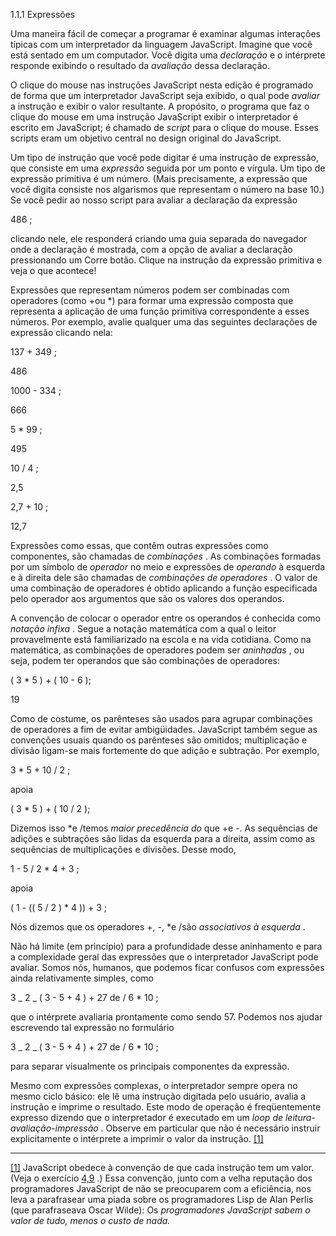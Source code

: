 1.1.1 Expressões

Uma maneira fácil de começar a programar é examinar algumas interações típicas com um interpretador da linguagem JavaScript. Imagine que você está sentado em um computador. Você digita uma _declaração_ e o intérprete responde exibindo o resultado da _avaliação_ dessa declaração.

O clique do mouse nas instruções JavaScript nesta edição é programado de forma que um interpretador JavaScript seja exibido, o qual pode _avaliar_ a instrução e exibir o valor resultante. A propósito, o programa que faz o clique do mouse em uma instrução JavaScript exibir o interpretador é escrito em JavaScript; é chamado de _script_ para o clique do mouse. Esses scripts eram um objetivo central no design original do JavaScript.

Um tipo de instrução que você pode digitar é uma instrução de expressão, que consiste em uma _expressão_ seguida por um ponto e vírgula. Um tipo de expressão primitiva é um número. (Mais precisamente, a expressão que você digita consiste nos algarismos que representam o número na base 10.) Se você pedir ao nosso script para avaliar a declaração da expressão

486 ;

clicando nele, ele responderá criando uma guia separada do navegador onde a declaração é mostrada, com a opção de avaliar a declaração pressionando um Corre botão. Clique na instrução da expressão primitiva e veja o que acontece!

Expressões que representam números podem ser combinadas com operadores (como +ou \*) para formar uma expressão composta que representa a aplicação de uma função primitiva correspondente a esses números. Por exemplo, avalie qualquer uma das seguintes declarações de expressão clicando nela:

137 + 349 ;

486

1000 - 334 ;

666

5 \* 99 ;

495

10 / 4 ;

2,5

2,7 + 10 ;

12,7

Expressões como essas, que contêm outras expressões como componentes, são chamadas de _combinações_ . As combinações formadas por um símbolo de _operador_ no meio e expressões de _operando_ à esquerda e à direita dele são chamadas de _combinações de operadores_ . O valor de uma combinação de operadores é obtido aplicando a função especificada pelo operador aos argumentos que são os valores dos operandos.

A convenção de colocar o operador entre os operandos é conhecida como _notação infixa_ . Segue a notação matemática com a qual o leitor provavelmente está familiarizado na escola e na vida cotidiana. Como na matemática, as combinações de operadores podem ser _aninhadas_ , ou seja, podem ter operandos que são combinações de operadores:

( 3 \* 5 ) + ( 10 - 6 );

19

Como de costume, os parênteses são usados ​​para agrupar combinações de operadores a fim de evitar ambigüidades. JavaScript também segue as convenções usuais quando os parênteses são omitidos; multiplicação e divisão ligam-se mais fortemente do que adição e subtração. Por exemplo,

3 \* 5 + 10 / 2 ;

apoia

( 3 \* 5 ) + ( 10 / 2 );

Dizemos isso \*e /temos _maior precedência do_ que +e -. As sequências de adições e subtrações são lidas da esquerda para a direita, assim como as sequências de multiplicações e divisões. Desse modo,

1 - 5 / 2 \* 4 + 3 ;

apoia

( 1 - (( 5 / 2 ) \* 4 )) + 3 ;

Nós dizemos que os operadores +, -, \*e /são _associativos à esquerda_ .

Não há limite (em princípio) para a profundidade desse aninhamento e para a complexidade geral das expressões que o interpretador JavaScript pode avaliar. Somos nós, humanos, que podemos ficar confusos com expressões ainda relativamente simples, como

3 _ 2 _ ( 3 - 5 + 4 ) + 27 de / 6 \* 10 ;

que o intérprete avaliaria prontamente como sendo 57. Podemos nos ajudar escrevendo tal expressão no formulário

3 _ 2 _ ( 3 - 5 + 4 ) + 27 de / 6 \* 10 ;

para separar visualmente os principais componentes da expressão.

Mesmo com expressões complexas, o interpretador sempre opera no mesmo ciclo básico: ele lê uma instrução digitada pelo usuário, avalia a instrução e imprime o resultado. Este modo de operação é freqüentemente expresso dizendo que o interpretador é executado em um _loop de leitura-avaliação-impressão_ . Observe em particular que não é necessário instruir explicitamente o intérprete a imprimir o valor da instrução. [[1]](https://so45nujb3h4koud7nsjm2lne4u-ac4c6men2g7xr2a-github.translate.goog/sicp/chapters/1.1.1.html#footnote-1)

---

[[1]](https://so45nujb3h4koud7nsjm2lne4u-ac4c6men2g7xr2a-github.translate.goog/sicp/chapters/1.1.1.html#footnote-link-1) JavaScript obedece à convenção de que cada instrução tem um valor. (Veja o exercício [4,9](https://so45nujb3h4koud7nsjm2lne4u-ac4c6men2g7xr2a-github.translate.goog/sicp/chapters/4.1.2.html#ex_4.9) .) Essa convenção, junto com a velha reputação dos programadores JavaScript de não se preocuparem com a eficiência, nos leva a parafrasear uma piada sobre os programadores Lisp de Alan Perlis (que parafraseava Oscar Wilde): Os _programadores JavaScript sabem o valor de tudo, menos o custo de nada._
